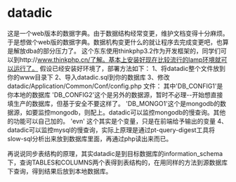 # datadic
这是一个web版本的数据字典。由于数据结构经常变更，维护文档变得十分麻烦。于是想做个web版的数据字典。数据机构变更什么的就让程序去完成变更吧，也算是解放dba的部分压力了。
这个东东使用thinkphp3.2作为开发框架的，同学们可以到http://www.thinkphp.cn/了解。基本上安装好现在比较流行的lamp环境就可以运行了。
假设已经安装好环境了，部署方法如下：
1、将datadic整个文件放到你的www目录下
2、导入datadic.sql到你的数据库
3、修改datadic/Application/Common/Conf/config.php 文件：
   其中'DB_CONFIG1'是你本地的数据库
   'DB_CONFIG2'这个是另外的数据源，暂时不必理--开始想直接填生产的数据库，但基于安全不要这样了。
   'DB_MONGO1'这个是mongodb的数据源，如要监控mongodb，则配上。datadic可以监控mongodb的慢查询。其他的功能可以自己加的。
   'evn' 这个其实是个变量，只是在前端给予输出的变量
4、datadic可以监控mysql的慢查询，实际上原理是通过pt-query-digest工具将slow-sql分析出来放到数据库里面，再通过php读出来而已。

再说说同步表结构的原理，其实datadic是到目标数据库的information_schema下，查询TABLES和COLUMNS两个表得到表结构的，在用同样的方法到源数据库下查询，得到结果后放到本地数据库。
